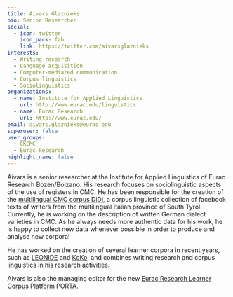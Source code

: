 ```yaml
---
title: Aivars Glaznieks
bio: Senior Researcher
social:
  - icon: twitter
    icon_pack: fab
    link: https://twitter.com/aivarsglaznieks
interests:
  - Writing research
  - Language acquisition
  - Computer-mediated communication
  - Corpus linguistics
  - Sociolinguistics
organizations:
  - name: Institute for Applied Linguistics
    url: http://www.eurac.edu/linguistics
  - name: Eurac Research
    url: http://www.eurac.edu/
email: aivars.glaznieks@eurac.edu
superuser: false
user_groups:
  - CKCMC
  - Eurac Research
highlight_name: false
---
```

Aivars is a senior researcher at the Institute for Applied Linguistics of Eurac
Research Bozen/Bolzano. His research focuses on sociolinguistic aspects of the
use of registers in CMC. He has been responsible for the creation of the
[multilingual CMC corpus DiDi](http://hdl.handle.net/20.500.12124/7), a corpus
linguistic collection of facebook texts of writers from the multilingual
Italian province of South Tyrol. Currently, he is working on the description of
written German dialect varieties in CMC. As he always needs more authentic data
for his work, he is happy to collect new data whenever possible in order to
produce and analyse new corpora!

He has worked on the creation of several learner corpora in recent years, such
as [LEONIDE](http://hdl.handle.net/20.500.12124/25) and
[KoKo](http://hdl.handle.net/20.500.12124/12), and combines writing research
and corpus linguistics in his research activities.

Aivars is also the managing editor for the new [Eurac Research Learner Corpus
Platform PORTA](https://porta.eurac.edu).
